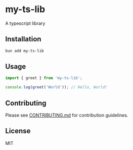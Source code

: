 # my-ts-lib

A typescript library

## Installation

```bash
bun add my-ts-lib
```

## Usage

```typescript
import { greet } from 'my-ts-lib';

console.log(greet('World')); // Hello, World!
```

## Contributing

Please see [CONTRIBUTING.md](./CONTRIBUTING.md) for contribution guidelines.

## License

MIT
